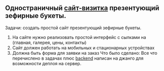 ## Одностраничный [сайт-визитка](https://kai-s-cmd.github.io/bouquet-s-site/) презентующий зефирные букеты.
Задачи: создать простой сайт презентующий зефирные букеты.
1) На сайте нужно реализовать простой интерфейс с сылками на (главная, галерея, цены, контакты)
2) Сайт должен работать на мобильных и стационарных устройствах
3) Должна быть форма для заявки на заказ
Что было сделано:
Все что перечислено в задачах плюс [backend](https://github.com/Kai-s-cmd/bouquet) написан на джанго для возможности деплоя на сервер.
